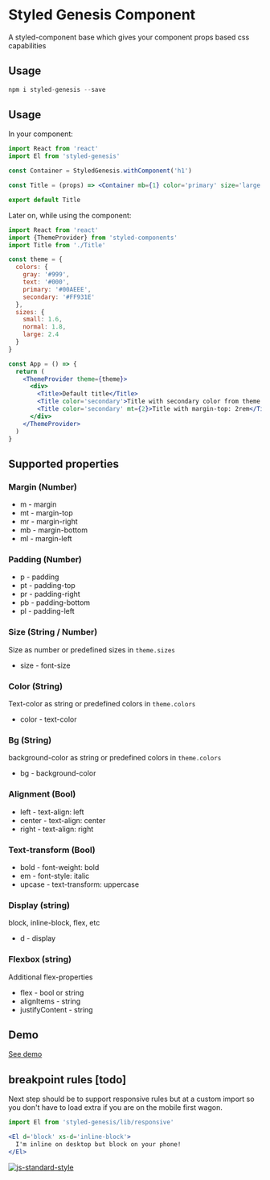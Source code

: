 # Styled Genesis Component

A styled-component base which gives your component props based css capabilities

## Usage ##

```jsx
npm i styled-genesis --save
```

## Usage ##

In your component:

```jsx
import React from 'react'
import El from 'styled-genesis'

const Container = StyledGenesis.withComponent('h1')

const Title = (props) => <Container mb={1} color='primary' size='large' {...props} />

export default Title
```

Later on, while using the component:

```jsx
import React from 'react'
import {ThemeProvider} from 'styled-components'
import Title from './Title'

const theme = {
  colors: {
    gray: '#999',
    text: '#000',
    primary: '#00AEEE',
    secondary: '#FF931E'
  },
  sizes: {
    small: 1.6,
    normal: 1.8,
    large: 2.4
  }
}

const App = () => {
  return (
    <ThemeProvider theme={theme}>
      <div>
        <Title>Default title</Title>
        <Title color='secondary'>Title with secondary color from theme.colors.secondary</Title>
        <Title color='secondary' mt={2}>Title with margin-top: 2rem</Title>
      </div>
    </ThemeProvider>
  )
}
```

## Supported properties

### Margin (Number)

* m - margin
* mt - margin-top
* mr - margin-right
* mb - margin-bottom
* ml - margin-left

### Padding (Number)

* p - padding
* pt - padding-top
* pr - padding-right
* pb - padding-bottom
* pl - padding-left

### Size (String / Number)

Size as number or predefined sizes in `theme.sizes`

* size - font-size

### Color (String)

Text-color as string or predefined colors in `theme.colors`

* color - text-color

### Bg (String)

background-color as string or predefined colors in `theme.colors`

* bg - background-color

### Alignment (Bool)

* left - text-align: left
* center - text-align: center
* right - text-align: right

### Text-transform (Bool)

* bold - font-weight: bold
* em - font-style: italic
* upcase - text-transform: uppercase

### Display (string)

block, inline-block, flex, etc

* d - display

### Flexbox (string)

Additional flex-properties

* flex - bool or string
* alignItems - string
* justifyContent - string

## Demo

[See demo](http://gerhardsletten.github.io/styled-genesis/)

## breakpoint rules [todo]

Next step should be to support responsive rules but at a custom import so you don't have to load extra if you are on the mobile first wagon.

```jsx
import El from 'styled-genesis/lib/responsive'

<El d='block' xs-d='inline-block'>
  I'm inline on desktop but block on your phone!
</El>
```

[![js-standard-style](https://img.shields.io/badge/code%20style-standard-brightgreen.svg?style=flat)](https://github.com/feross/standard)
